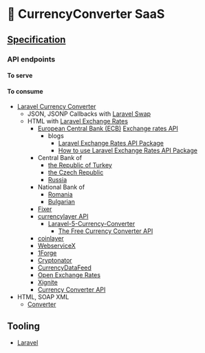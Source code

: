 # 💱 CurrencyConverter SaaS

## [Specification](https://github.com/noud/CurrencyConverter-SaaS/blob/master/docs/VCN_Development_-_Assignment.pdf)

### API endpoints

#### To serve

#### To consume

- [Laravel Currency Converter](https://danielmellum.com/projects/currency-converter)
    - JSON, JSONP Callbacks with [Laravel Swap](https://github.com/florianv/laravel-swap)
    - HTML with [Laravel Exchange Rates](https://github.com/ash-jc-allen/laravel-exchange-rates)
        - [European Central Bank (ECB)](https://www.ecb.europa.eu) [Exchange rates API](http://exchangeratesapi.io)
            - blogs
                - [Laravel Exchange Rates API Package](https://laravel-news.com/laravel-exchange-rates-api-package)
                - [How to use Laravel Exchange Rates API Package](https://vebcodex.com/how-to-use-laravel-exchange-rates-api-package)
        - Central Bank of
            - [the Republic of Turkey](http://www.tcmb.gov.tr)
            - [the Czech Republic](https://www.cnb.cz)
            - [Russia](https://cbr.ru)
        - National Bank of
            - [Romania](http://www.bnr.ro)
            - [Bulgarian](http://bnb.bg)
        - [Fixer](https://fixer.io)
        - [currencylayer API](https://currencylayer.com)
            - [Laravel-5-Currency-Converter](https://libraries.io/github/blueskan/Laravel-5-Currency-Converter)
                - [The Free Currency Converter API](https://free.currencyconverterapi.com)
        - [coinlayer](https://coinlayer.com)
        - [WebserviceX](http://www.webservicex.net)
        - [1Forge](https://1forge.com)
        - [Cryptonator](https://www.cryptonator.com)
        - [CurrencyDataFeed](https://currencydatafeed.com)
        - [Open Exchange Rates](https://openexchangerates.org)
        - [Xignite](https://www.xignite.com)
        - [Currency Converter API](https://www.currencyconverterapi.com)
- HTML, SOAP XML
    - [Converter](http://currencyconverter.kowabunga.net/converter.asmx)

## Tooling

- [Laravel](https://github.com/noud/CurrencyConverter-SaaS/blob/master/README_Laravel.md)
